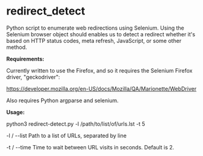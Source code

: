 # redirect_detect
Python script to enumerate web redirections using Selenium.
Using the Selenium browser object should enables us to detect a redirect whether it's based on HTTP status codes, meta refresh, JavaScript, or some other method.

**Requirements:**

Currently written to use the Firefox, and so it requires the Selenium Firefox driver, "geckodriver": 

https://developer.mozilla.org/en-US/docs/Mozilla/QA/Marionette/WebDriver 

Also requires Python argparse and selenium.

**Usage:**

python3 redirect-detect.py -l /path/to/list/of/urls.lst -t 5

-l / --list Path to a list of URLs, separated by line

-t / --time Time to wait between URL visits in seconds. Default is 2.
